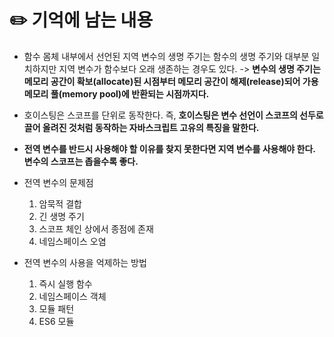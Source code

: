 # ✏️ 기억에 남는 내용
* 함수 몸체 내부에서 선언된 지역 변수의 생명 주기는 함수의 생명 주기와 대부분 일치하지만 지역 변수가 함수보다 오래 생존하는 경우도 있다. -> **변수의 생명 주기는 메모리 공간이 확보(allocate)된 시점부터 메모리 공간이 해제(release)되어 가용 메모리 풀(memory pool)에 반환되는 시점까지다.**

* 호이스팅은 스코프를 단위로 동작한다. 즉, **호이스팅은 변수 선언이 스코프의 선두로 끌어 올려진 것처럼 동작하는 자바스크립트 고유의 특징을 말한다.**

* **전역 변수를 반드시 사용해야 할 이유를 찾지 못한다면 지역 변수를 사용해야 한다. 변수의 스코프는 좁을수록 좋다.**

* 전역 변수의 문제점
  1. 암묵적 결합
  2. 긴 생명 주기
  3. 스코프 체인 상에서 종점에 존재
  4. 네임스페이스 오염

* 전역 변수의 사용을 억제하는 방법
  1. 즉시 실행 함수
  2. 네임스페이스 객체
  3. 모듈 패턴
  4. ES6 모듈